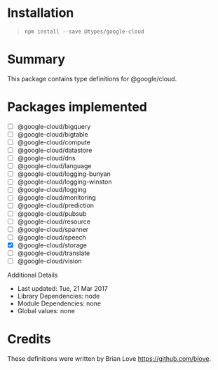 # Installation
> `npm install --save @types/google-cloud`

# Summary
This package contains type definitions for @google/cloud.

# Packages implemented
- [ ] @google-cloud/bigquery
- [ ] @google-cloud/bigtable
- [ ] @google-cloud/compute
- [ ] @google-cloud/datastore
- [ ] @google-cloud/dns
- [ ] @google-cloud/language
- [ ] @google-cloud/logging-bunyan
- [ ] @google-cloud/logging-winston
- [ ] @google-cloud/logging
- [ ] @google-cloud/monitoring
- [ ] @google-cloud/prediction
- [ ] @google-cloud/pubsub
- [ ] @google-cloud/resource
- [ ] @google-cloud/spanner
- [ ] @google-cloud/speech
- [x] @google-cloud/storage
- [ ] @google-cloud/translate
- [ ] @google-cloud/vision

Additional Details
 * Last updated: Tue, 21 Mar 2017
 * Library Dependencies: node
 * Module Dependencies: none
 * Global values: none

# Credits
These definitions were written by Brian Love <https://github.com/blove>.